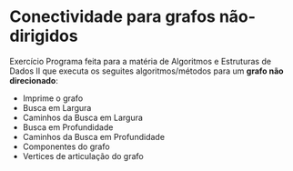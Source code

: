 # Conectividade para grafos não-dirigidos
Exercício Programa feita para a matéria de Algoritmos e Estruturas de Dados II que executa os seguites algoritmos/métodos para um **grafo não direcionado**:
- Imprime o grafo
- Busca em Largura
- Caminhos da Busca em Largura
- Busca em Profundidade
- Caminhos da Busca em Profundidade
- Componentes do grafo
- Vertices de articulação do grafo
